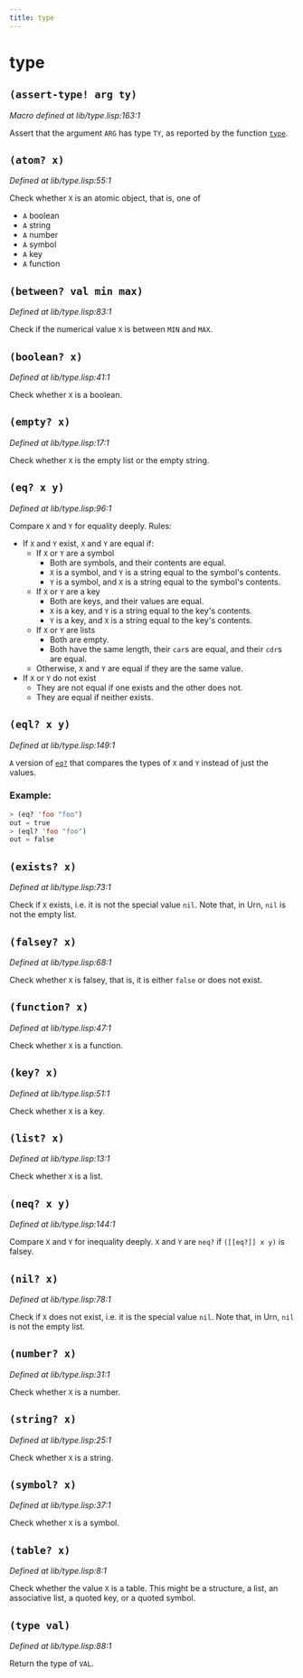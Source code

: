 ```yaml
---
title: type
---
```

# type
## `(assert-type! arg ty)`
*Macro defined at lib/type.lisp:163:1*

Assert that the argument `ARG` has type `TY`, as reported by the function
[`type`](lib.type.md#type-val).

## `(atom? x)`
*Defined at lib/type.lisp:55:1*

Check whether `X` is an atomic object, that is, one of
- `A` boolean
- `A` string
- `A` number
- `A` symbol
- `A` key
- `A` function

## `(between? val min max)`
*Defined at lib/type.lisp:83:1*

Check if the numerical value `X` is between
`MIN` and `MAX`.

## `(boolean? x)`
*Defined at lib/type.lisp:41:1*

Check whether `X` is a boolean.

## `(empty? x)`
*Defined at lib/type.lisp:17:1*

Check whether `X` is the empty list or the empty string.

## `(eq? x y)`
*Defined at lib/type.lisp:96:1*

Compare `X` and `Y` for equality deeply.
Rules:
- If `X` and `Y` exist, `X` and `Y` are equal if:
  - If `X` or `Y` are a symbol
    - Both are symbols, and their contents are equal.
    - `X` is a symbol, and `Y` is a string equal to the symbol's contents.
    - `Y` is a symbol, and `X` is a string equal to the symbol's contents.
  - If `X` or `Y` are a key
    - Both are keys, and their values are equal.
    - `X` is a key, and `Y` is a string equal to the key's contents.
    - `Y` is a key, and `X` is a string equal to the key's contents.
  - If `X` or `Y` are lists
    - Both are empty.
    - Both have the same length, their `car`s are equal, and their `cdr`s
      are equal.
  - Otherwise, `X` and `Y` are equal if they are the same value.
- If `X` or `Y` do not exist
  - They are not equal if one exists and the other does not.
  - They are equal if neither exists.  

## `(eql? x y)`
*Defined at lib/type.lisp:149:1*

`A` version of [`eq?`](lib.type.md#eq-x-y) that compares the types of `X` and `Y` instead of
just the values.

### Example:
```cl
> (eq? 'foo "foo")
out = true
> (eql? 'foo "foo")
out = false
```

## `(exists? x)`
*Defined at lib/type.lisp:73:1*

Check if `X` exists, i.e. it is not the special value `nil`.
Note that, in Urn, `nil` is not the empty list.

## `(falsey? x)`
*Defined at lib/type.lisp:68:1*

Check whether `X` is falsey, that is, it is either `false` or does not
exist.

## `(function? x)`
*Defined at lib/type.lisp:47:1*

Check whether `X` is a function.

## `(key? x)`
*Defined at lib/type.lisp:51:1*

Check whether `X` is a key.

## `(list? x)`
*Defined at lib/type.lisp:13:1*

Check whether `X` is a list.

## `(neq? x y)`
*Defined at lib/type.lisp:144:1*

Compare `X` and `Y` for inequality deeply. `X` and `Y` are `neq?`
if `([[eq?]] x y)` is falsey.

## `(nil? x)`
*Defined at lib/type.lisp:78:1*

Check if `X` does not exist, i.e. it is the special value `nil`.
Note that, in Urn, `nil` is not the empty list.

## `(number? x)`
*Defined at lib/type.lisp:31:1*

Check whether `X` is a number.

## `(string? x)`
*Defined at lib/type.lisp:25:1*

Check whether `X` is a string.

## `(symbol? x)`
*Defined at lib/type.lisp:37:1*

Check whether `X` is a symbol.

## `(table? x)`
*Defined at lib/type.lisp:8:1*

Check whether the value `X` is a table. This might be a structure,
a list, an associative list, a quoted key, or a quoted symbol.

## `(type val)`
*Defined at lib/type.lisp:88:1*

Return the type of `VAL`.

